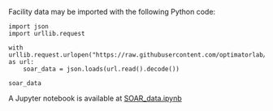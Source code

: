 Facility data may be imported with the following Python code:

```
import json
import urllib.request

with urllib.request.urlopen("https://raw.githubusercontent.com/optimatorlab/SOAR/master/data/soar.json") as url:
    soar_data = json.loads(url.read().decode())

soar_data
```

A Jupyter notebook is available at [SOAR_data.ipynb](SOAR_data.ipynb)
